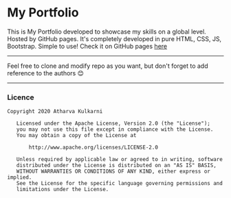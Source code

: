# My Portfolio
This is My Portfolio developed to showcase my skills on a global level. Hosted by GitHub pages. It's completely developed in pure HTML, CSS, JS, Bootstrap. Simple to use! Check it on GitHub pages [here]( https://kulkarniatharva.github.io)


---

Feel free to clone and modify repo as you want, but don't forget to add reference to the authors 😊

---

<a href = "licence"></a>
### Licence
  
```  
Copyright 2020 Atharva Kulkarni

   Licensed under the Apache License, Version 2.0 (the "License");
   you may not use this file except in compliance with the License.
   You may obtain a copy of the License at

       http://www.apache.org/licenses/LICENSE-2.0

   Unless required by applicable law or agreed to in writing, software
   distributed under the License is distributed on an "AS IS" BASIS,
   WITHOUT WARRANTIES OR CONDITIONS OF ANY KIND, either express or implied.
   See the License for the specific language governing permissions and
   limitations under the License.  
   
   ```
